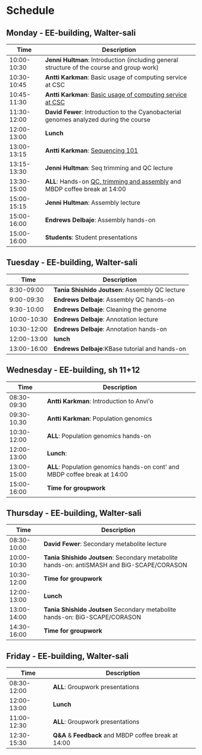 # Schedule

## Monday - EE-building, Walter-sali
| Time | Description|
| --- | --- |
| 10:00-10:30 | **Jenni Hultman**: Introduction (including general structure of the course and group work)|
| 10:30-10:45 | **Antti Karkman**: Basic usage of computing service at CSC |
| 10:45-11:30 | **Antti Karkman**: [Basic usage of computing service at CSC](Practicals/README.md#setting-up-the-course-folders) |
| 11:30-12:00 | **David Fewer**: Introduction to the Cyanobacterial genomes analyzed during the course|
| 12:00-13:00 | **Lunch** |
| 13:00-13:15 | **Antti Karkman**: [Sequencing 101](Lectures/Sequencing101.pdf) |
| 13:15-13:30 | **Jenni Hultman**: Seq trimming and QC lecture |
| 13:30-15:00 | **ALL**: Hands-on [QC, trimming and assembly](Practicals/README.md#qc-and-trimming-for-illumina-reads) and MBDP coffee break at 14:00 |
| 15:00-15:15 | **Jenni Hultman**: Assembly lecture |
| 15:00-16:00 | **Endrews Delbaje**: Assembly hands-on |
| 15:00-16:00 | **Students**: Student presentations|

## Tuesday - EE-building, Walter-sali
| Time | Description |
| --- | --- |
| 8:30-09:00 | **Tania Shishido Joutsen**: Assembly QC lecture |
| 9:00-09:30 | **Endrews Delbaje**: Assembly QC hands-on|
| 9:30-10:00 | **Endrews Delbaje**: Cleaning the genome|
| 10:00-10:30 | **Endrews Delbaje**: Annotation lecture|
| 10:30-12:00 | **Endrews Delbaje**: Annotation hands-on|
| 12:00-13:00 | **lunch** |
| 13:00-16:00 | **Endrews Delbaje**:KBase tutorial and hands-on|


## Wednesday - EE-building, sh 11+12
| Time | Description |
| --- | --- |
| 08:30-09:30 | **Antti Karkman**: Introduction to Anvi'o|
| 09:30-10.30 | **Antti Karkman**: Population genomics |
| 10:30-12:00 | **ALL**: Population genomics hands-on |
| 12:00-13:00 | **Lunch**: |
| 13:00-15:00 | **ALL**: Population genomics hands-on cont' and MBDP coffee break at 14:00|
| 15:00-16:00 | **Time for groupwork** |


## Thursday - EE-building, Walter-sali
| Time | Description |
| --- | --- |
| 08:30-10:00 | **David Fewer**: Secondary metabolite lecture|
| 10:00-10:30 | **Tania Shishido Joutsen**: Secondary metabolite hands-on: antiSMASH and BiG-SCAPE/CORASON|
| 10:30-12:00 | **Time for groupwork** |
| 12:00-13:00 | **Lunch** |
| 13:00-14:00 | **Tania Shishido Joutsen** Secondary metabolite hands-on: BiG-SCAPE/CORASON |
| 14:30-16:00 | **Time for groupwork** |


## Friday - EE-building, Walter-sali
| Time | Description |
| --- | --- |
| 08:30-12:00 | **ALL**: Groupwork presentations|
| 12:00-13:00 | **Lunch** |
| 11:00-12:30 | **ALL**: Groupwork presentations|
| 12:30-15:30 | **Q&A** & **Feedback** and MBDP coffee break at 14:00|
